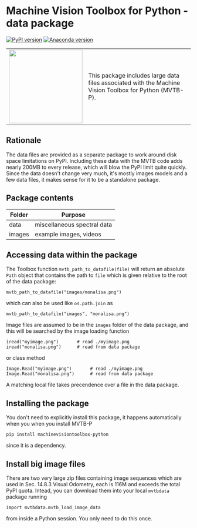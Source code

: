 # Machine Vision Toolbox for Python - data package

[![PyPI version](https://badge.fury.io/py/rtb-data.svg)](https://badge.fury.io/py/mvtb-data)
[![Anaconda version](https://anaconda.org/conda-forge/mvtb-data/badges/version.svg)](https://anaconda.org/conda-forge/mvtb-data)

<table style="border:0px">
<tr style="border:0px">
<td style="border:0px">
<img src="https://github.com/petercorke/machinevision-toolbox-python/raw/master/figs/MVTBDataLogo.png" width="200"></td>
<td style="border:0px">
This package includes large data files associated with the Machine Vision Toolbox for Python (MVTB-P).
</td>
</tr>
</table>


## Rationale

The data files are provided as a separate package to work around disk space limitations on PyPI.  Including these data with the MVTB code adds nearly 200MB to every release, which will blow the PyPI limit quite quickly.  
Since the data doesn't change very much, it's mostly images models and a few data files, it makes sense for it to be a standalone package.

## Package contents

| Folder | Purpose                        |
| ------ | ------------------------------ |
| data   | miscellaneous spectral data           |
| images | example images, videos                       |

## Accessing data within the package

The Toolbox function `mvtb_path_to_datafile(file)` will return an absolute
`Path` object that contains the path to `file` which is given relative to the
root of the data package:

```
mvtb_path_to_datafile("images/monalisa.png")
```

which can also be used like `os.path.join` as

```
mvtb_path_to_datafile("images", "monalisa.png")
```

Image files are assumed to be in the `images` folder of the data package, and this will be searched
by the image loading function

```
iread("myimage.png")       # read ./myimage.png
iread("monalisa.png")      # read from data package
```

or class method

```
Image.Read("myimage.png")       # read ./myimage.png
Image.Read("monalisa.png")      # read from data package
```


A matching local file takes precendence over a file in the data package.

## Installing the package

You don't need to explicitly install this package, it happens automatically when you when you install MVTB-P

```
pip install machinevisiontoolbox-python
```
since it is a dependency.

## Install big image files

There are two very large zip files containing image sequences which are used
in Sec. 14.8.3 Visual Odometry, each is 116M and exceeds the total PyPI quota.
Intead, you can download them into your local `mvtbdata` package running

```
import mvtbdata.mvtb_load_image_data
```

from inside a Python session.  You only need to do this once.
